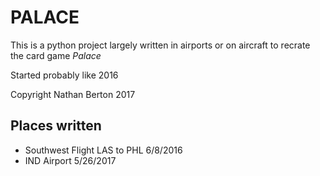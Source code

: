 # PALACE
This is a python project largely written in airports or on aircraft to recrate the card game *Palace*

Started probably like 2016

Copyright Nathan Berton 2017

## Places written
- Southwest Flight LAS to PHL 6/8/2016
- IND Airport 5/26/2017